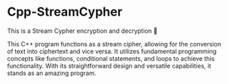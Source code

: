 # Cpp-StreamCypher
This is a Stream Cypher encryption and decryption 🔐

This C++ program functions as a stream cipher, allowing for the conversion of text into ciphertext and vice versa. It utilizes fundamental programming concepts like functions, conditional statements, and loops to achieve this functionality. With its straightforward design and versatile capabilities, it stands as an amazing program.
